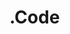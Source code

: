 <!--
 * @Author: KasperFan && fanwlx@foxmail.com
 * @Date: 2023-04-04 16:46:33
 * @LastEditTime: 2023-04-04 17:35:07
 * @FilePath: /.Code/README.md
 * @describes: This file is created for learning Code.
 * Copyright (c) 2023 by KasperFan in WFU, All Rights Reserved. 
-->
# .Code
